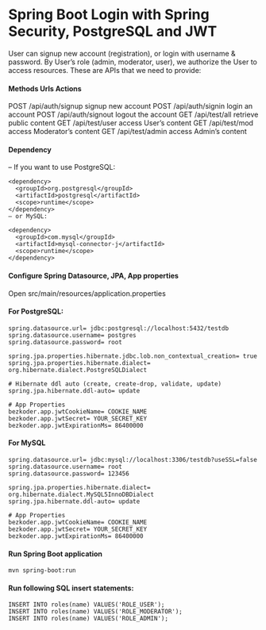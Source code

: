 # Spring Boot Login with Spring Security, PostgreSQL and JWT

User can signup new account (registration), or login with username & password.
By User’s role (admin, moderator, user), we authorize the User to access resources.
These are APIs that we need to provide:

#### Methods	Urls	Actions
POST	/api/auth/signup	signup new account
POST	/api/auth/signin	login an account
POST	/api/auth/signout	logout the account
GET	/api/test/all	retrieve public content
GET	/api/test/user	access User’s content
GET	/api/test/mod	access Moderator’s content
GET	/api/test/admin	access Admin’s content

#### Dependency
– If you want to use PostgreSQL:

```
<dependency>
  <groupId>org.postgresql</groupId>
  <artifactId>postgresql</artifactId>
  <scope>runtime</scope>
</dependency>
– or MySQL:

<dependency>
  <groupId>com.mysql</groupId>
  <artifactId>mysql-connector-j</artifactId>
  <scope>runtime</scope>
</dependency>
```
#### Configure Spring Datasource, JPA, App properties
Open src/main/resources/application.properties

#### For PostgreSQL:
```
spring.datasource.url= jdbc:postgresql://localhost:5432/testdb
spring.datasource.username= postgres
spring.datasource.password= root

spring.jpa.properties.hibernate.jdbc.lob.non_contextual_creation= true
spring.jpa.properties.hibernate.dialect= org.hibernate.dialect.PostgreSQLDialect

# Hibernate ddl auto (create, create-drop, validate, update)
spring.jpa.hibernate.ddl-auto= update

# App Properties
bezkoder.app.jwtCookieName= COOKIE_NAME
bezkoder.app.jwtSecret= YOUR_SECRET_KEY
bezkoder.app.jwtExpirationMs= 86400000
```

#### For MySQL
```
spring.datasource.url= jdbc:mysql://localhost:3306/testdb?useSSL=false
spring.datasource.username= root
spring.datasource.password= 123456

spring.jpa.properties.hibernate.dialect= org.hibernate.dialect.MySQL5InnoDBDialect
spring.jpa.hibernate.ddl-auto= update

# App Properties
bezkoder.app.jwtCookieName= COOKIE_NAME
bezkoder.app.jwtSecret= YOUR_SECRET_KEY
bezkoder.app.jwtExpirationMs= 86400000
```

#### Run Spring Boot application
```
mvn spring-boot:run
```

#### Run following SQL insert statements:
```
INSERT INTO roles(name) VALUES('ROLE_USER');
INSERT INTO roles(name) VALUES('ROLE_MODERATOR');
INSERT INTO roles(name) VALUES('ROLE_ADMIN');
```
